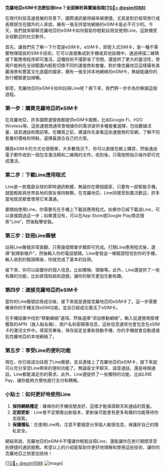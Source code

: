 **克羅地亞eSIM卡怎麽註冊line？全面解析與實操指南[[TG💪+ @esim1088](https://t.me/s/esim1088)]**

在現代科技高速發展的背景下，國際通訊變得越來越便捷。尤其是對於經常旅行或長期居住在國外的人來說，擁有一張支持當地網絡的eSIM卡是必不可少的。今天，我們就來聊聊克羅地亞的eSIM卡如何幫助你輕鬆註冊並使用Line，這款備受全球歡迎的社交軟件。

首先，讓我們先了解一下什麼是eSIM卡。eSIM卡，即嵌入式SIM卡，是一種不需要物理插拔的SIM卡技術。它可以直接集成到手機或其他設備中，通過掃描二維碼或下載應用程序即可激活。這種技術不僅節省了空間，還提供了更大的靈活性，使用戶能夠在全球範圍內輕鬆切換不同的運營商和套餐。對於像克羅地亞這樣擁有美麗海景和豐富文化底蘊的國家，擁有一張支持本地網絡的eSIM卡，無疑能讓你的旅行體驗更加順暢。

那麼，克羅地亞的eSIM卡如何註冊Line呢？接下來，我們將一步步為你解讀這個過程。

### 第一步：購買克羅地亞的eSIM卡

在克羅地亞，許多國際運營商都提供eSIM卡服務，比如Google Fi、H2O Wireless等。這些運營商通常會根據你的需求提供多種套餐選擇，包括數據流量、語音通話和簡訊等。在購買之前，建議你先查看這些運營商的官網，了解不同套餐的價格和特點，選擇最適合自己的方案。

購買eSIM卡的方式也很簡單，大多數情況下，你可以直接在網上購買，然後通過電子郵件收到一個包含激活碼和二維碼的文件。收到後，只需按照指示操作即可完成激活。

### 第二步：下載Line應用程式

Line是一款風靡全球的即時通訊軟體，無論你在哪個國家，只要有一部智能手機，就能輕鬆與世界各地的朋友保持聯繫。在克羅地亞，Line同樣受到廣泛歡迎，許多當地居民都會使用它來溝通。

要開始使用Line，你需要先在手機上下載該應用程式。如果你已經下載過Line，可以直接跳過這一步；如果還沒有，可以在App Store或Google Play商店搜索“Line”，然後點擊安裝。

### 第三步：註冊Line賬號

註冊Line賬號非常直觀，只需幾個簡單步驟即可完成。打開Line應用程式後，選擇“創建新賬戶”，然後輸入你的電話號碼。Line會發送一條驗證短信到你的手機，輸入收到的驗證碼後，你就完成了基本的註冊。

接下來，你可以設置你的個人信息，比如暱稱、頭像等。此外，Line還提供了一些有趣的功能，比如表情貼紙和遊戲，讓你的聊天更加生動有趣。

### 第四步：連接克羅地亞的eSIM卡

當你的Line賬號註冊成功後，接下來就是連接克羅地亞的eSIM卡了。這一步需要確保你的手機支持eSIM功能，並且已經成功激活了eSIM卡。

在手機設置中找到“移動網絡”選項，然後選擇“添加移動網絡”。輸入從運營商那裡獲取的APN（接入點名稱）、用户名和密碼等信息，這些信息通常也會包含在eSIM卡的激活文件中。填寫完畢後，保存設定並重新啟動手機，你的手機就會自動連接到克羅地亞的本地網絡了。

### 第五步：享受Line的便利功能

現在，你已經成功註冊了Line賬號，並且連接上了克羅地亞的eSIM卡，接下來就可以充分享受Line帶來的便利功能了。無論是文字聊天、語音通話，還是視頻通話，Line都能滿足你的需求。此外，Line還提供了一些獨特的功能，比如LINE Pay，讓你能夠方便地進行支付和轉賬。

### 小貼士：如何更好地使用Line

1. **保持網絡穩定**：確保你的手機信號良好，這樣才能保證聊天和通話的質量。
2. **定期更新**：Line會不定期推出新版本，更新後可能會有更多有趣的功能等待你去探索。
3. **保護隱私**：在使用Line時，注意不要隨意分享個人敏感信息，保護好自己的隱私安全。

總結來說，克羅地亞的eSIM卡不僅讓你輕鬆註冊Line，還能讓你在旅行期間享受到便捷的通訊服務。希望以上的介紹能幫助你更好地理解和使用這些技術，讓你的克羅地亞之旅更加愉快！

[[TG💪+ @esim1088](https://t.me/s/esim1088) ![Image](https://i.postimg.cc/4NQfJmqS/Snipaste-2025-05-13-00-14-12.png)]